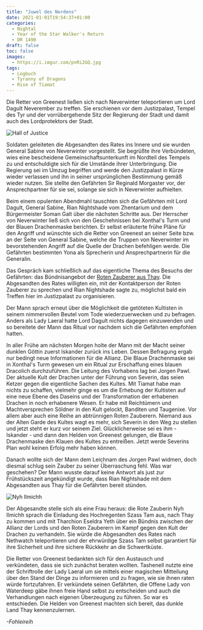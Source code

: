 ```yaml
---
title: "Juwel des Nordens"
date: 2021-01-01T19:54:37+01:00
categories:
  - Nightal
  - Year of the Star Walker's Return
  - DR 1490
draft: false
toc: false
images:
  - https://i.imgur.com/pnRi2GQ.jpg
tags: 
  - Logbuch
  - Tyranny of Dragons
  - Rise of Tiamat
---
```


Die Retter von Greenest ließen sich nach Neverwinter teleportieren um Lord Dagult Neverember zu treffen. Sie erschienen vor dem Justizpalast, Tempel des Tyr und der vorrübergehende Sitz der Regierung der Stadt und damit auch des Lordprotektors der Stadt.

![Hall of Justice](https://i.imgur.com/taKPsmT.jpg)

Soldaten geleiteten die Abgesandten des Rates ins Innere und sie wurden General Sabine von Neverwinter vorgestellt. Sie begrüßte ihre Verbündeten, wies eine bescheidene Gemeinschaftsunterkunft im Nordteil des Tempels zu und entschuldigte sich für die Umstände ihrer Unterbringung. Die Regierung sei im Umzug begriffen und werde den Justizpalast in Kürze wieder verlassen und ihn in seiner ursprünglichen Bestimmung gemäß wieder nutzen. Sie stellte den Gefährten Sir Reginald Morgaster vor, der Ansprechpartner für sie sei, solange sie sich in Neverwinter aufhielten.

Beim einem opulenten Abendmahl tauschten sich die Gefährten mit Lord Dagult, General Sabine, Rian Nightshade vom Zhentarium und dem Bürgermeister Soman Galt über die nächsten Schritte aus. Der Herrscher von Neverwinter ließ sich von den Geschehnissen bei Xonthal's Turm und der Blauen Drachenmaske berichten. Er selbst erläuterte frühe Pläne für den Angriff und wünschte sich die Retter von Greenest an seiner Seite bzw. an der Seite von General Sabine, welche die Truppen von Neverwinter im bevorstehenden Angriff auf die Quelle der Drachen befehligen werde. Die Gefährten bestimmten Yona als Sprecherin und Ansprechpartnerin für die Generalin. 

Das Gespräch kam schließlich auf das eigentliche Thema des Besuchs der Gefährten: das Bündnisangebot der [Roten Zauberer aus Thay](/posts/rote-zauberer). Die Abgesandten des Rates willigten ein, mit der Kontaktperson der Roten Zauberer zu sprechen und Rian Nightshade sagte zu, möglichst bald ein Treffen hier im Justizpalast zu organisieren.

Der Mann sprach erneut über die Möglichkeit die getöteten Kultisten in seinem nimmervollen Beutel vom Tode wiederzuerwecken und zu befragen. Anders als Lady Laeral hatte Lord Dagult nichts dagegen einzuwenden und so bereitete der Mann das Ritual vor nachdem sich die Gefährten empfohlen hatten.

In aller Frühe am nächsten Morgen holte der Mann mit der Macht seiner dunklen Göttin zuerst Iskander zurück ins Leben. Dessen Befragung ergab nur bedingt neue Informationen für die Allianz. Die Blaue Drachenmaske sei in Xonthal's Turm gewesen um ein Ritual zur Erschaffung eines blauen Dracolich durchzuführen. Die Leitung des Vorhabens lag bei Jorgen Pawl. Der aktuelle Kult der Drachen unter der Führung von Severin, das seien Ketzer gegen die eigentliche Sachen des Kultes. Mit Tiamat habe man nichts zu schaffen, vielmehr ginge es um die Erhebung der Kultisten auf eine neue Ebene des Daseins und der Transformation der erhabenen Drachen in noch erhabenere Wesen. Er habe mit Reichtümern und Machtversprechen Söldner in den Kult gelockt, Banditen und Taugenixe. Vor allem aber auch eine Reihe an abtrünnigen Roten Zauberern. Niemand aus der Alten Garde des Kultes wagt es mehr, sich Severin in den Weg zu stellen und jetzt steht er kurz vor seinem Ziel. Glücklicherweise sei es ihm - Iskander - und dann den Helden von Greenest gelungen, die Blaue Drachenmaske den Klauen des Kultes zu entreißen. Jetzt werde Severins Plan wohl keinen Erfolg mehr haben können.

Danach wollte sich der Mann dem Leichnam des Jorgen Pawl widmen, doch diesmal schlug sein Zauber zu  seiner Überraschung fehl. Was war geschehen? Der Mann wusste darauf keine Antwort als just zur Frühstückszeit angekündigt wurde, dass Rian Nightshade mit dem Abgesandten aus Thay für die Gefährten bereit stünden.

![Nyh Ilmichh](https://i.imgur.com/SXQXVDY.png)

Der Abgesandte stelle sich als eine Frau heraus: die Rote Zauberin Nyh Ilmichh sprach die Einladung des Hochregenten Szass Tam aus, nach Thay zu kommen und mit Tharchion Eseldra Yeth über ein Bündnis zwischen der Allianz der Lords und den Roten Zauberern im Kampf gegen den Kult der Drachen zu verhandeln. Sie würde die Abgesandten des Rates nach Nethwatch teleportieren und der ehrwürdige Szass Tam selbst garantiert für ihre Sicherheit und ihre sichere Rückkehr an die Schwertküste. 

Die Retter von Greenest bedankten sich für den Austausch und verkündeten, dass sie sich zunächst beraten wollten. Tashenell nutzte eine der Schriftrolle der Lady Laeral um sie mittels einer magischen Mitteilung über den Stand der Dinge zu informieren und zu fragen, wie sie ihnen raten würde fortzufahren. Er verkündete seinen Gefährten, die Offene Lady von Waterdeep gäbe ihnen freie Hand selbst zu entscheiden und auch die Verhandlungen nach eigenen Überzeugung zu führen. So war es entschieden. Die Helden von Greenest machten sich bereit, das dunkle Land Thay kennenzulernen.

_-Fohleireih_
